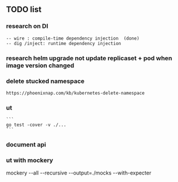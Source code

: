## TODO list
### research on DI 
    -- wire : compile-time dependency injection  (done)
    -- dig /inject: runtime dependency injection
### research helm upgrade not update replicaset + pod when image version changed
### delete stucked namespace
    https://phoenixnap.com/kb/kubernetes-delete-namespace
### ut
    ```
    go test -cover -v ./...
    ```
### document api

### ut with mockery
mockery --all --recursive --output=./mocks --with-expecter